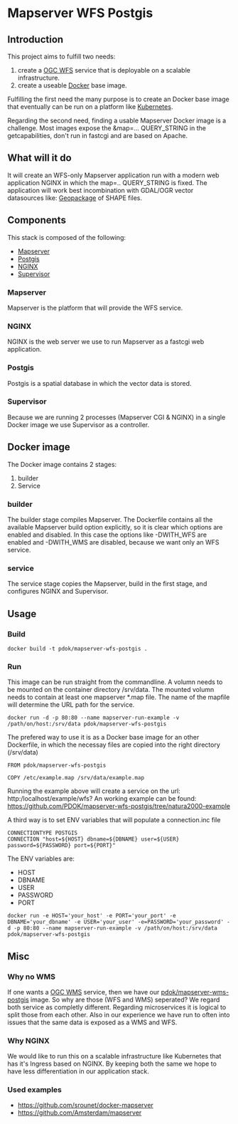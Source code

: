 # Mapserver WFS Postgis

## Introduction
This project aims to fulfill two needs:
1. create a [OGC WFS](http://www.opengeospatial.org/standards/wfs) service that is deployable on a scalable infrastructure.
2. create a useable [Docker](https://www.docker.com) base image.

Fulfilling the first need the many purpose is to create an Docker base image that eventually can be run on a platform like [Kubernetes](https://kubernetes.io/).

Regarding the second need, finding a usable Mapserver Docker image is a challenge. Most images expose the &map=... QUERY_STRING in the getcapabilities, don't run in fastcgi and are based on Apache.

## What will it do
It will create an WFS-only Mapserver application run with a modern web application NGINX in which the map=.. QUERY_STRING is fixed. The application will work best incombination with GDAL/OGR vector datasources like: [Geopackage](http://www.geopackage.org/) of SHAPE files. 

## Components
This stack is composed of the following:
* [Mapserver](http://mapserver.org/)
* [Postgis](http://postgis.net/)
* [NGINX](https://www.nginx.com/)
* [Supervisor](http://supervisord.org/)

### Mapserver
Mapserver is the platform that will provide the WFS service.

### NGINX
NGINX is the web server we use to run Mapserver as a fastcgi web application. 

### Postgis
Postgis is a spatial database in which the vector data is stored.

### Supervisor
Because we are running 2 processes (Mapserver CGI & NGINX) in a single Docker image we use Supervisor as a controller.

## Docker image

The Docker image contains 2 stages:
1. builder
2. Service

### builder
The builder stage compiles Mapserver. The Dockerfile contains all the available Mapserver build option explicitly, so it is clear which options are enabled and disabled. In this case the options like -DWITH_WFS are enabled and -DWITH_WMS are disabled, because we want only an WFS service.

### service
The service stage copies the Mapserver, build in the first stage, and configures NGINX and Supervisor.

## Usage

### Build
```
docker build -t pdok/mapserver-wfs-postgis .
```

### Run
This image can be run straight from the commandline. A volumn needs to be mounted on the container directory /srv/data. The mounted volumn needs to contain at least one mapserver *.map file. The name of the mapfile will determine the URL path for the service.
```
docker run -d -p 80:80 --name mapserver-run-example -v /path/on/host:/srv/data pdok/mapserver-wfs-postgis
```

The prefered way to use it is as a Docker base image for an other Dockerfile, in which the necessay files are copied into the right directory (/srv/data)
```
FROM pdok/mapserver-wfs-postgis

COPY /etc/example.map /srv/data/example.map
```
Running the example above will create a service on the url: http:/localhost/example/wfs? An working example can be found: https://github.com/PDOK/mapserver-wfs-postgis/tree/natura2000-example

A third way is to set ENV variables that will populate a connection.inc file
```
CONNECTIONTYPE POSTGIS
CONNECTION "host=${HOST} dbname=${DBNAME} user=${USER} password=${PASSWORD} port=${PORT}"
```
The ENV variables are:
- HOST
- DBNAME
- USER
- PASSWORD
- PORT

```
docker run -e HOST='your_host' -e PORT='your_port' -e DBNAME='your_dbname' -e USER='your_user' -e=PASSWORD='your_password' -d -p 80:80 --name mapserver-run-example -v /path/on/host:/srv/data pdok/mapserver-wfs-postgis
```

## Misc
### Why no WMS
If one wants a [OGC WMS](http://www.opengeospatial.org/standards/wms) service, then we have our [pdok/mapserver-wms-postgis](https://github.com/PDOK/mapserver-wms-postgis) image.
So why are those (WFS and WMS) seperated? We regard both service as completly different. Regarding microservices it is logical to split those from each other. Also in our experience we have run to often into issues that the same data is exposed as a WMS and WFS.

### Why NGINX
We would like to run this on a scalable infrastructure like Kubernetes that has it's Ingress based on NGINX. By keeping both the same we hope to have less differentiation in our application stack.

### Used examples
* https://github.com/srounet/docker-mapserver
* https://github.com/Amsterdam/mapserver

